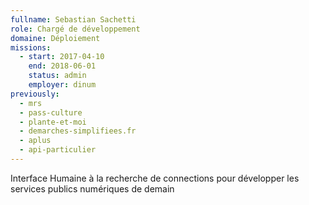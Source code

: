 ```yaml
---
fullname: Sebastian Sachetti
role: Chargé de développement
domaine: Déploiement
missions:
  - start: 2017-04-10
    end: 2018-06-01
    status: admin
    employer: dinum
previously:
  - mrs
  - pass-culture
  - plante-et-moi
  - demarches-simplifiees.fr
  - aplus
  - api-particulier
---
```

Interface Humaine à la recherche de connections pour développer les services publics numériques de demain